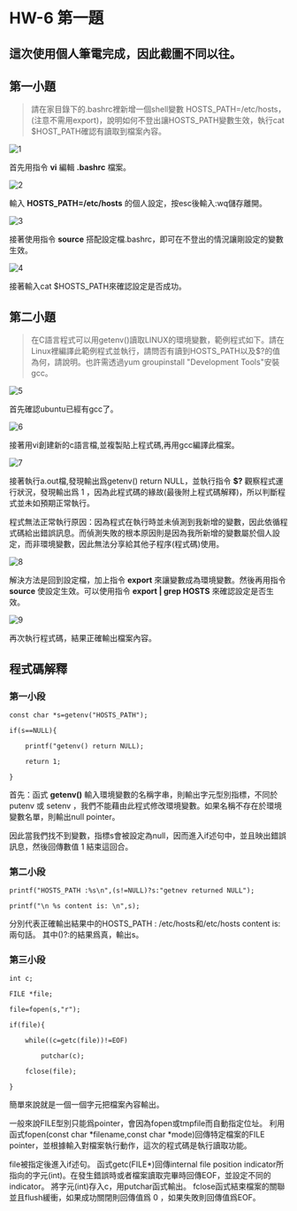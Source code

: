 # HW-6 第一題

## 這次使用個人筆電完成，因此截圖不同以往。

## 第一小題

>請在家目錄下的.bashrc裡新增一個shell變數 HOSTS_PATH=/etc/hosts，(注意不需用export)，說明如何不登出讓HOSTS_PATH變數生效，執行cat $HOST_PATH確認有讀取到檔案內容。

![1](https://images2.imgbox.com/95/5c/JgDIFZJg_o.png)

首先用指令 **vi** 編輯 **.bashrc** 檔案。

![2](https://images2.imgbox.com/0b/5e/2XcNQntw_o.png)

輸入 **HOSTS_PATH=/etc/hosts** 的個人設定，按esc後輸入:wq儲存離開。

![3](https://images2.imgbox.com/b5/f5/2lk8a2pM_o.png)

接著使用指令 **source** 搭配設定檔.bashrc，即可在不登出的情況讓剛設定的變數生效。

![4](https://images2.imgbox.com/12/fd/zWOpTQnK_o.png)

接著輸入cat $HOSTS_PATH來確認設定是否成功。

## 第二小題

>在C語言程式可以用getenv()讀取LINUX的環境變數，範例程式如下。請在Linux裡編譯此範例程式並執行，請問否有讀到HOSTS_PATH以及$?的值為何，請說明。也許需透過yum groupinstall "Development Tools"安裝gcc。

![5](https://images2.imgbox.com/2e/48/YAuvHyxj_o.png)

首先確認ubuntu已經有gcc了。

![6](https://images2.imgbox.com/c9/3f/a9lxvbCk_o.png)

接著用vi創建新的c語言檔,並複製貼上程式碼,再用gcc編譯此檔案。

![7](https://images2.imgbox.com/75/d1/sRCsI0fV_o.png)

接著執行a.out檔,發現輸出爲getenv() return NULL，並執行指令 **$?** 觀察程式運行狀況，發現輸出爲 1 ，因為此程式碼的緣故(最後附上程式碼解釋)，所以判斷程式並未如預期正常執行。


程式無法正常執行原因：因為程式在執行時並未偵測到我新增的變數，因此依循程式碼給出錯誤訊息。而偵測失敗的根本原因則是因為我所新增的變數屬於個人設定，而非環境變數，因此無法分享給其他子程序(程式碼)使用。

![8](https://images2.imgbox.com/11/04/5UovJSsy_o.png)

解決方法是回到設定檔，加上指令 **export** 來讓變數成為環境變數。然後再用指令 **source** 使設定生效。可以使用指令 **export | grep HOSTS** 來確認設定是否生效。

![9](https://images2.imgbox.com/65/25/4AuBLLhc_o.png)

再次執行程式碼，結果正確輸出檔案內容。

## 程式碼解釋

### 第一小段




	const char *s=getenv("HOSTS_PATH");

	if(s==NULL){

		printf("getenv() return NULL);

		return 1;

	}



首先：函式 **getenv()** 輸入環境變數的名稱字串，則輸出字元型別指標，不同於putenv 或 setenv ，我們不能藉由此程式修改環境變數。如果名稱不存在於環境變數名單，則輸出null pointer。

因此當我們找不到變數，指標s會被設定為null，因而進入if述句中，並且映出錯誤訊息，然後回傳數值 1 結束這回合。


### 第二小段




	printf("HOSTS_PATH :%s\n",(s!=NULL)?s:"getnev returned NULL");

	printf("\n %s content is: \n",s);




分別代表正確輸出結果中的HOSTS_PATH : /etc/hosts和/etc/hosts content is:兩句話。
其中()?:的結果爲真，輸出s。


### 第三小段




	int c;

	FILE *file;

	file=fopen(s,"r");

	if(file){

		while((c=getc(file))!=EOF)

			putchar(c);

		fclose(file);

	}



簡單來說就是一個一個字元把檔案內容輸出。

一般來說FILE型別只能爲pointer，會因為fopen或tmpfile而自動指定位址。
利用函式fopen(const char *filename,const char *mode)回傳特定檔案的FILE pointer，並根據輸入對檔案執行動作，這次的程式碼是執行讀取功能。

file被指定後進入if述句。
函式getc(FILE*)回傳internal file position indicator所指向的字元(int)。在發生錯誤時或者檔案讀取完畢時回傳EOF，並設定不同的indicator。
將字元(int)存入c，用putchar函式輸出。
fclose函式結束檔案的關聯並且flush緩衝，如果成功關閉則回傳值爲 0 ，如果失敗則回傳值爲EOF。


